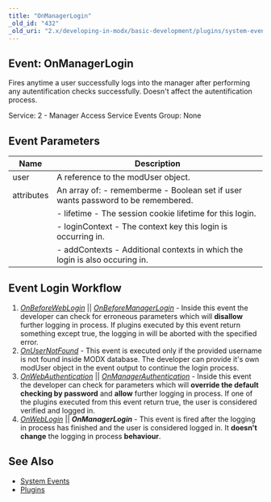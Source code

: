 ```yaml
---
title: "OnManagerLogin"
_old_id: "432"
_old_uri: "2.x/developing-in-modx/basic-development/plugins/system-events/onmanagerlogin"
---
```


## Event: OnManagerLogin

Fires anytime a user successfully logs into the manager after performing any autentification checks successfully. Doesn't affect the autentification process.

Service: 2 - Manager Access Service Events
Group: None

## Event Parameters

| Name       | Description                                                                      |
| ---------- | -------------------------------------------------------------------------------- |
| user       | A reference to the modUser object.                                               |
| attributes | An array of: - rememberme - Boolean set if user wants password to be remembered. |
|            | - lifetime - The session cookie lifetime for this login.                         |
|            | - loginContext - The context key this login is occurring in.                     |
|            | - addContexts - Additional contexts in which the login is also occuring in.      |

## Event Login Workflow

1. _[_OnBeforeWebLogin_](extending-modx/plugins/system-events/onbeforeweblogin)_ || _[OnBeforeManagerLogin](extending-modx/plugins/system-events/onbeforemanagerlogin)_ - Inside this event the developer can check for erroneous parameters which will **disallow** further logging in process. If plugins executed by this event return something except true, the logging in will be aborted with the specified error.
2. _[OnUserNotFound](extending-modx/plugins/system-events/onusernotfound)_ - This event is executed only if the provided username is not found inside MODX database. The developer can provide it's own modUser object in the event output to continue the login process.
3. _[OnWebAuthentication](extending-modx/plugins/system-events/onwebauthentication)_ || _[OnManagerAuthentication](extending-modx/plugins/system-events/onmanagerauthentication)_ - Inside this event the developer can check for parameters which will **override the default checking by password** and **allow** further logging in process. If one of the plugins executed from this event return true, the user is considered verified and logged in.
4. _[OnWebLogin](http://rtfm.modx.com/display/revolution20/OnWebLogin)_ || **_OnManagerLogin_** - This event is fired after the logging in process has finished and the user is considered logged in. It **doesn't change** the logging in process **behaviour**.

## See Also

- [System Events](extending-modx/plugins/system-events "System Events")
- [Plugins](extending-modx/plugins "Plugins")
